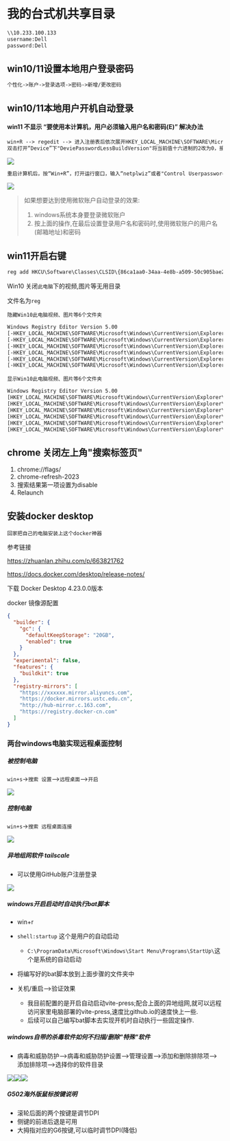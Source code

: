 # 我的台式机共享目录

```txt
\\10.233.100.133
username:Dell
password:Dell
```

## win10/11设置本地用户登录密码

```txt
个性化->账户->登录选项->密码->新增/更改密码
```

## win10/11本地用户开机自动登录

#### win11 不显示 **“要使用本计算机，用户必须输入用户名和密码(E)”** 解决办法

```txt
win+R --> regedit --> 进入注册表后依次展开HKEY_LOCAL_MACHINE\SOFTWARE\Microsoft\Windows NT\CurrentVersion\PasswordLess\Device
双击打开“Device”下"DeviePasswordLessBuildVersion"将当前值十六进制的2改为0，接着点击“确定”保存注册表，并重新启动电脑。
```

![](img/Snipaste_2023-10-31_09-01-24.jpg)

```txt
重启计算机后，按“Win+R”，打开运行窗口，输入“netplwiz”或者"Control Userpasswords2"，按回车键，在出现的对话框中就可以看到“要使用本计算机，用户必须输入用户名和密码(E)”选项已经出现了
```

![](img/Snipaste_2023-10-31_09-03-11.jpg)

> 如果想要达到使用微软账户自动登录的效果:
>
> 1. windows系统本身要登录微软账户
> 2. 按上面的操作,在最后设置登录用户名和密码时,使用微软账户的用户名(邮箱地址)和密码

## win11开启右键
```txt
reg add HKCU\Software\Classes\CLSID\{86ca1aa0-34aa-4e8b-a509-50c905bae2a2}\InprocServer32 /ve /d "" /f
```

Win10 关闭`此电脑`下的视频,图片等无用目录

文件名为`reg`

`隐藏Win10此电脑视频、图片等6个文件夹`

```txt
Windows Registry Editor Version 5.00
[-HKEY_LOCAL_MACHINE\SOFTWARE\Microsoft\Windows\CurrentVersion\Explorer\MyComputer\NameSpace\{f86fa3ab-70d2-4fc7-9c99-fcbf05467f3a}]
[-HKEY_LOCAL_MACHINE\SOFTWARE\Microsoft\Windows\CurrentVersion\Explorer\MyComputer\NameSpace\{d3162b92-9365-467a-956b-92703aca08af}]
[-HKEY_LOCAL_MACHINE\SOFTWARE\Microsoft\Windows\CurrentVersion\Explorer\MyComputer\NameSpace\{B4BFCC3A-DB2C-424C-B029-7FE99A87C641}]
[-HKEY_LOCAL_MACHINE\SOFTWARE\Microsoft\Windows\CurrentVersion\Explorer\MyComputer\NameSpace\{3dfdf296-dbec-4fb4-81d1-6a3438bcf4de}]
[-HKEY_LOCAL_MACHINE\SOFTWARE\Microsoft\Windows\CurrentVersion\Explorer\MyComputer\NameSpace\{088e3905-0323-4b02-9826-5d99428e115f}]
[-HKEY_LOCAL_MACHINE\SOFTWARE\Microsoft\Windows\CurrentVersion\Explorer\MyComputer\NameSpace\{24ad3ad4-a569-4530-98e1-ab02f9417aa8}]
```

`显示Win10此电脑视频、图片等6个文件夹`

```txt
Windows Registry Editor Version 5.00
[HKEY_LOCAL_MACHINE\SOFTWARE\Microsoft\Windows\CurrentVersion\Explorer\MyComputer\NameSpace\{f86fa3ab-70d2-4fc7-9c99-fcbf05467f3a}]
[HKEY_LOCAL_MACHINE\SOFTWARE\Microsoft\Windows\CurrentVersion\Explorer\MyComputer\NameSpace\{d3162b92-9365-467a-956b-92703aca08af}]
[HKEY_LOCAL_MACHINE\SOFTWARE\Microsoft\Windows\CurrentVersion\Explorer\MyComputer\NameSpace\{B4BFCC3A-DB2C-424C-B029-7FE99A87C641}]
[HKEY_LOCAL_MACHINE\SOFTWARE\Microsoft\Windows\CurrentVersion\Explorer\MyComputer\NameSpace\{3dfdf296-dbec-4fb4-81d1-6a3438bcf4de}]
[HKEY_LOCAL_MACHINE\SOFTWARE\Microsoft\Windows\CurrentVersion\Explorer\MyComputer\NameSpace\{088e3905-0323-4b02-9826-5d99428e115f}]
[HKEY_LOCAL_MACHINE\SOFTWARE\Microsoft\Windows\CurrentVersion\Explorer\MyComputer\NameSpace\{24ad3ad4-a569-4530-98e1-ab02f9417aa8}]
```

## chrome 关闭左上角"搜索标签页"
1. chrome://flags/
2. chrome-refresh-2023
3. 搜索结果第一项设置为disable
4. Relaunch

## 安装docker desktop

`回家把自己的电脑安装上这个docker神器`

参考链接

https://zhuanlan.zhihu.com/p/663821762

https://docs.docker.com/desktop/release-notes/

下载 Docker Desktop 4.23.0.0版本

docker 镜像源配置

```json
{
  "builder": {
    "gc": {
      "defaultKeepStorage": "20GB",
      "enabled": true
    }
  },
  "experimental": false,
  "features": {
    "buildkit": true
  },
  "registry-mirrors": [
    "https://xxxxxx.mirror.aliyuncs.com",
    "https://docker.mirrors.ustc.edu.cn",
    "http://hub-mirror.c.163.com",
    "https://registry.docker-cn.com"
  ]
}
```

### 两台windows电脑实现远程桌面控制

##### 被控制电脑

`win+s`->`搜索 设置`-->`远程桌面`-->`开启`

![](img/PixPin_2023-12-30_16-42-47.jpg)

##### 控制电脑

`win+s`->`搜索 远程桌面连接`

![](img/PixPin_2023-12-30_16-49-59.jpg)

##### 异地组网软件 tailscale

- 可以使用GitHub账户注册登录

![](img/PixPin_2023-12-30_16-52-20.jpg)

##### windows开启启动时自动执行bat脚本

- win+r
- `shell:startup` 这个是用户的自动启动
  - `C:\ProgramData\Microsoft\Windows\Start Menu\Programs\StartUp\`这个是系统的自动启动

- 将编写好的bat脚本放到上面步骤的文件夹中
- 关机/重启-->验证效果
  - 我目前配置的是开启自动启动vite-press;配合上面的异地组网,就可以远程访问家里电脑部署的vite-press,速度比github.io的速度快上一些.
  - 后续可以自己编写bat脚本去实现开机时自动执行一些固定操作.

##### windows自带的杀毒软件如何不扫描/删除"特殊"软件

- 病毒和威胁防护-->病毒和威胁防护设置-->管理设置-->添加和删除排除项-->添加排除项-->选择你的软件目录

![](img/PixPin_2024-04-19_09-25-57.jpg)![](img/PixPin_2024-04-19_09-26-39.jpg)![](img/PixPin_2024-04-19_09-28-12.jpg)

##### G502海外版鼠标按键说明

- 滚轮后面的两个按键是调节DPI
- 侧键的前进后退是可用
- 大拇指对应的G6按键,可以临时调节DPI(降低)
